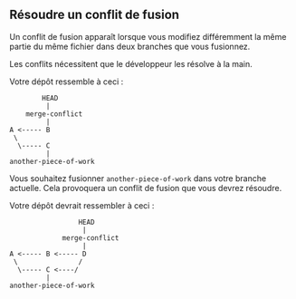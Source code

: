 ## Résoudre un conflit de fusion


Un conflit de fusion apparaît lorsque vous modifiez différemment la même partie du même fichier
dans deux branches que vous fusionnez.

Les conflits nécessitent que le développeur les résolve à la main.

Votre dépôt ressemble à ceci :

            HEAD
             |
        merge-conflict
             |
    A <----- B
     \
      \----- C
             |
    another-piece-of-work
         
Vous souhaitez fusionner `another-piece-of-work` dans votre branche actuelle.
Cela provoquera un conflit de fusion que vous devrez résoudre.

Votre dépôt devrait ressembler à ceci :

                     HEAD
                      |
                 merge-conflict
                      |
    A <----- B <----- D
     \               /
      \----- C <----/
             |
    another-piece-of-work
                     
